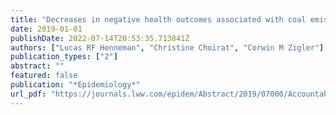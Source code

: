 ```yaml
---
title: "Decreases in negative health outcomes associated with coal emissions reductions between 2005 and 2012 in the United States"
date: 2019-01-01
publishDate: 2022-07-14T20:53:35.713841Z
authors: ["Lucas RF Henneman", "Christine Choirat", "Corwin M Zigler"]
publication_types: ["2"]
abstract: ""
featured: false
publication: "*Epidemiology*"
url_pdf: "https://journals.lww.com/epidem/Abstract/2019/07000/Accountability_Assessment_of_Health_Improvements.3.aspx"
---
```


